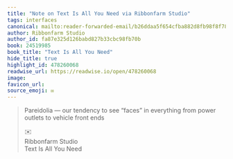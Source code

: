 ```yaml
---
title: "Note on Text Is All You Need via Ribbonfarm Studio"
tags: interfaces
canonical: mailto:reader-forwarded-email/b26ddaa5f654cfba882d8fb98f8f7838
author: Ribbonfarm Studio
author_id: fa87e325d126babd827b33cbc98fb70b
book: 24519985
book_title: "Text Is All You Need"
hide_title: true
highlight_id: 478260068
readwise_url: https://readwise.io/open/478260068
image: 
favicon_url: 
source_emoji: ✉️
---
```


> Pareidolia — our tendency to see “faces” in everything from power outlets to vehicle front ends
> <div class="quoteback-footer"><div class="quoteback-avatar"><span class="mini-emoji"> ✉️</span></div><div class="quoteback-metadata"><div class="metadata-inner"><span style="display:none">FROM:</span><div aria-label="Ribbonfarm Studio" class="quoteback-author"> Ribbonfarm Studio</div><div aria-label="Text Is All You Need" class="quoteback-title"> Text Is All You Need</div></div></div></div>